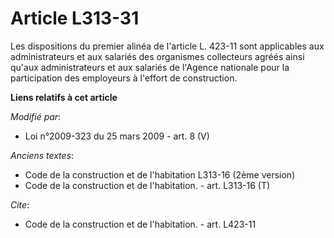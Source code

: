 # Article L313-31

Les dispositions du premier alinéa de l'article L. 423-11 sont applicables aux administrateurs et aux salariés des organismes
collecteurs agréés ainsi qu'aux administrateurs et aux salariés de l'Agence nationale pour la participation des employeurs à
l'effort de construction.

**Liens relatifs à cet article**

_Modifié par_:

  - Loi n°2009-323 du 25 mars 2009 - art. 8 (V)

_Anciens textes_:

  - Code de la construction et de l'habitation L313-16 (2ème version)
  - Code de la construction et de l'habitation. - art. L313-16 (T)

_Cite_:

  - Code de la construction et de l'habitation. - art. L423-11
